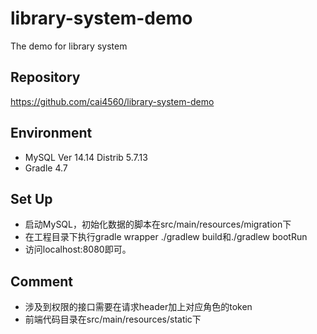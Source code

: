 # library-system-demo
The demo for library system

## Repository
https://github.com/cai4560/library-system-demo

## Environment
+ MySQL Ver 14.14 Distrib 5.7.13
+ Gradle 4.7

## Set Up
+ 启动MySQL，初始化数据的脚本在src/main/resources/migration下
+ 在工程目录下执行gradle wrapper ./gradlew build和./gradlew bootRun
+ 访问localhost:8080即可。

## Comment
+ 涉及到权限的接口需要在请求header加上对应角色的token
+ 前端代码目录在src/main/resources/static下
